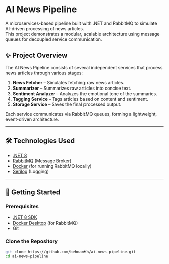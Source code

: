 # AI News Pipeline

A microservices-based pipeline built with .NET and RabbitMQ to simulate AI-driven processing of news articles.  
This project demonstrates a modular, scalable architecture using message queues for decoupled service communication.

## ✨ Project Overview

The AI News Pipeline consists of several independent services that process news articles through various stages:

1. **News Fetcher** – Simulates fetching raw news articles.
2. **Summarizer** – Summarizes raw articles into concise text.
3. **Sentiment Analyzer** – Analyzes the emotional tone of the summaries.
4. **Tagging Service** – Tags articles based on content and sentiment.
5. **Storage Service** – Saves the final processed output.

Each service communicates via RabbitMQ queues, forming a lightweight, event-driven architecture.

---

## 🛠 Technologies Used

- [.NET 8](https://dotnet.microsoft.com/en-us/)
- [RabbitMQ](https://www.rabbitmq.com/) (Message Broker)
- [Docker](https://www.docker.com/) (for running RabbitMQ locally)
- [Serilog](https://serilog.net/) (Logging)

---

## 🚀 Getting Started

### Prerequisites

- [.NET 8 SDK](https://dotnet.microsoft.com/en-us/download)
- [Docker Desktop](https://www.docker.com/products/docker-desktop) (for RabbitMQ)
- Git

### Clone the Repository

```bash
git clone https://github.com/behnamKh/ai-news-pipeline.git
cd ai-news-pipeline
